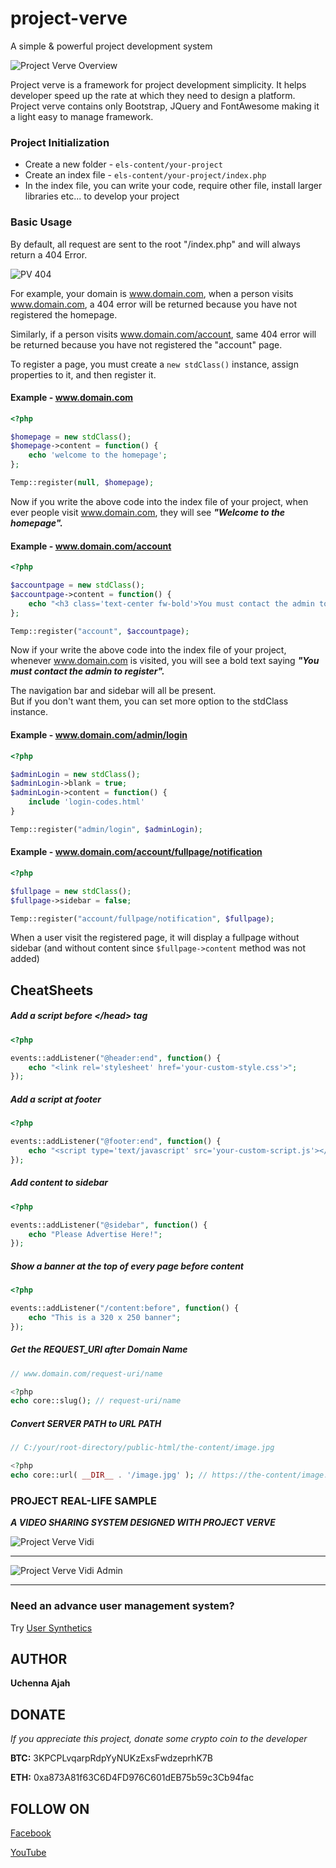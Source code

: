# project-verve
A simple &amp; powerful project development system

![Project Verve Overview](https://i.imgur.com/z2xxIEj.png "Project verve overview")

Project verve is a framework for project development simplicity. It helps developer speed up the rate at which they need to design a platform. Project verve contains only Bootstrap, JQuery and FontAwesome making it a light easy to manage framework.

### Project Initialization

- Create a new folder - ```els-content/your-project```
- Create an index file - ```els-content/your-project/index.php```
- In the index file, you can write your code, require other file, install larger libraries etc... to develop your project

### Basic Usage

By default, all request are sent to the root "/index.php" and will always return a 404 Error.

![PV 404](https://i.imgur.com/lGqc4mh.png "Project Verve 404 Display")

For example, your domain is www.domain.com, when a person visits www.domain.com, a 404 error will be returned because you have not registered the homepage.

Similarly, if a person visits www.domain.com/account, same 404 error will be returned because you have not registered the "account" page.

To register a page, you must create a ```new stdClass()``` instance, assign properties to it, and then register it. 

#### Example - www.domain.com

```php
<?php 

$homepage = new stdClass();
$homepage->content = function() {
	echo 'welcome to the homepage';
};

Temp::register(null, $homepage);
```

Now if you write the above code into the index file of your project, when ever people visit www.domain.com, they will see ***"Welcome to the homepage".***

#### Example - www.domain.com/account

```php
<?php 

$accountpage = new stdClass();
$accountpage->content = function() {
	echo "<h3 class='text-center fw-bold'>You must contact the admin to register</h3>"
};

Temp::register("account", $accountpage);
```

Now if your write the above code into the index file of your project, whenever www.domain.com is visited, you will see a bold text saying ***"You must contact the admin to register".***


The navigation bar and sidebar will all be present.\
But if you don't want them, you can set more option to the stdClass instance.

#### Example - www.domain.com/admin/login

```php
<?php 

$adminLogin = new stdClass();
$adminLogin->blank = true;
$adminLogin->content = function() {
	include 'login-codes.html'
}

Temp::register("admin/login", $adminLogin);
```


#### Example - www.domain.com/account/fullpage/notification

```php
<?php

$fullpage = new stdClass();
$fullpage->sidebar = false;

Temp::register("account/fullpage/notification", $fullpage);
```

When a user visit the registered page, it will display a fullpage without sidebar (and without content since ```$fullpage->content``` method was not added)


## CheatSheets

##### Add a script before &lt;/head&gt; tag

```php
<?php

events::addListener("@header:end", function() {
	echo "<link rel='stylesheet' href='your-custom-style.css'>";
});
```

##### Add a script at footer

```php
<?php

events::addListener("@footer:end", function() {
	echo "<script type='text/javascript' src='your-custom-script.js'></script>";
});
```

##### Add content to sidebar

```php
<?php

events::addListener("@sidebar", function() {
	echo "Please Advertise Here!";
});
```

##### Show a banner at the top of every page before content

```php
<?php

events::addListener("/content:before", function() {
	echo "This is a 320 x 250 banner";
});
```

##### Get the REQUEST_URI after Domain Name

```php
// www.domain.com/request-uri/name

<?php
echo core::slug(); // request-uri/name
```

##### Convert SERVER PATH to URL PATH

```php
// C:/your/root-directory/public-html/the-content/image.jpg

<?php
echo core::url( __DIR__ . '/image.jpg' ); // https://the-content/image.jpg
```


### PROJECT REAL-LIFE SAMPLE

***A VIDEO SHARING SYSTEM DESIGNED WITH PROJECT VERVE***

![Project Verve Vidi](https://i.imgur.com/uS1CcjJ.png)

___

![Project Verve Vidi Admin](https://i.imgur.com/XnSjn2z.png)

___


### Need an advance user management system?

Try [User Synthetics](https://github.com/ucscode/user-synthetics "A Profession User Management System")


## AUTHOR

**Uchenna Ajah**

## DONATE

*If you appreciate this project, donate some crypto coin to the developer*

**BTC:** 3KPCPLvqarpRdpYyNUKzExsFwdzeprhK7B

**ETH:** 0xa873A81f63C6D4FD976C601dEB75b59c3Cb94fac

## FOLLOW ON

[Facebook](https://facebook.com/ucscode)

[YouTube](https://www.youtube.com/channel/UCPlGBkdI0ydlgAZWoLdmOFg)






